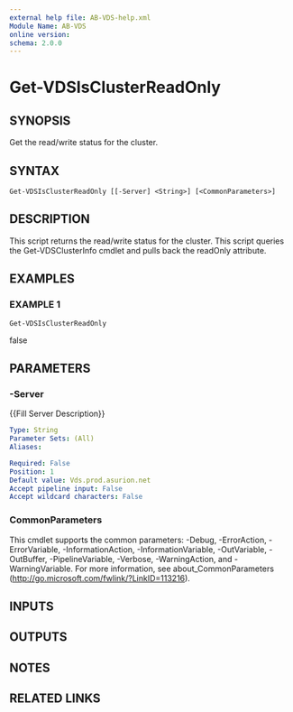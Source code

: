 ```yaml
---
external help file: AB-VDS-help.xml
Module Name: AB-VDS
online version:
schema: 2.0.0
---
```


# Get-VDSIsClusterReadOnly

## SYNOPSIS
Get the read/write status for the cluster.

## SYNTAX

```
Get-VDSIsClusterReadOnly [[-Server] <String>] [<CommonParameters>]
```

## DESCRIPTION
This script returns the read/write status for the cluster.
This script queries the Get-VDSClusterInfo cmdlet and pulls back the readOnly attribute.

## EXAMPLES

### EXAMPLE 1
```
Get-VDSIsClusterReadOnly
```

false

## PARAMETERS

### -Server
{{Fill Server Description}}

```yaml
Type: String
Parameter Sets: (All)
Aliases:

Required: False
Position: 1
Default value: Vds.prod.asurion.net
Accept pipeline input: False
Accept wildcard characters: False
```

### CommonParameters
This cmdlet supports the common parameters: -Debug, -ErrorAction, -ErrorVariable, -InformationAction, -InformationVariable, -OutVariable, -OutBuffer, -PipelineVariable, -Verbose, -WarningAction, and -WarningVariable.
For more information, see about_CommonParameters (http://go.microsoft.com/fwlink/?LinkID=113216).

## INPUTS

## OUTPUTS

## NOTES

## RELATED LINKS
